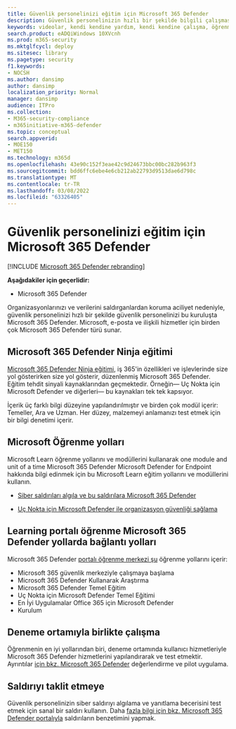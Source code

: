 ```yaml
---
title: Güvenlik personelinizi eğitim için Microsoft 365 Defender
description: Güvenlik personelinizin hızlı bir şekilde bilgili çalışması için önemli eğitim kaynaklarına sahip olun.
keywords: videolar, kendi kendine yardım, kendi kendine çalışma, öğrenme, öğrenme yolu, Microsoft Learn, kurs, kurs, SecOps, güvenlik analisti
search.product: eADQiWindows 10XVcnh
ms.prod: m365-security
ms.mktglfcycl: deploy
ms.sitesec: library
ms.pagetype: security
f1.keywords:
- NOCSH
ms.author: dansimp
author: dansimp
localization_priority: Normal
manager: dansimp
audience: ITPro
ms.collection:
- M365-security-compliance
- m365initiative-m365-defender
ms.topic: conceptual
search.appverid:
- MOE150
- MET150
ms.technology: m365d
ms.openlocfilehash: 43e90c152f3eae42c9d24673bbc00bc282b963f3
ms.sourcegitcommit: bdd6ffc6ebe4e6cb212ab22793d9513dae6d798c
ms.translationtype: MT
ms.contentlocale: tr-TR
ms.lasthandoff: 03/08/2022
ms.locfileid: "63326405"
---
```

# <a name="train-your-security-staff-for-microsoft-365-defender"></a>Güvenlik personelinizi eğitim için Microsoft 365 Defender

[!INCLUDE [Microsoft 365 Defender rebranding](../includes/microsoft-defender.md)]

**Aşağıdakiler için geçerlidir:**
- Microsoft 365 Defender

Organizasyonlarınızı ve verilerini saldırganlardan koruma aciliyet nedeniyle, güvenlik personelinizi hızlı bir şekilde güvenlik personelinizi bu kuruluşta Microsoft 365 Defender. Microsoft, e-posta ve ilişkili hizmetler için birden çok Microsoft 365 Defender türü sunar.


## <a name="microsoft-365-defender-ninja-training"></a>Microsoft 365 Defender Ninja eğitimi

[Microsoft 365 Defender Ninja eğitimi](https://techcommunity.microsoft.com/t5/microsoft-365-defender/become-a-microsoft-365-defender-ninja/ba-p/1789376), iş 365'in özellikleri ve işlevlerinde size yol gösterirken size yol gösterir, düzenlenmiş Microsoft 365 Defender. Eğitim tehdit sinyali kaynaklarından geçmektedir. Örneğin&mdash; Uç Nokta için Microsoft Defender ve diğerleri&mdash; bu kaynakları tek tek kapsıyor. 

İçerik üç farklı bilgi düzeyine yapılandırılmıştır ve birden çok modül içerir: Temeller, Ara ve Uzman. Her düzey, malzemeyi anlamanızı test etmek için bir bilgi denetimi içerir.

## <a name="microsoft-learn-learning-paths"></a>Microsoft Öğrenme yolları

Microsoft Learn öğrenme yollarını ve modüllerini kullanarak one module and unit of a time Microsoft 365 Defender Microsoft Defender for Endpoint hakkında bilgi edinmek için bu Microsoft Learn eğitim yollarını ve modüllerini kullanın.

 - [Siber saldırıları algıla ve bu saldırılara Microsoft 365 Defender](/learn/paths/defender-detect-respond/)

 - [Uç Nokta için Microsoft Defender ile organizasyon güvenliği sağlama](/learn/paths/defender-endpoint-fundamentals/)  


## <a name="learning-paths-in-the-microsoft-365-defender-portal-learning-hub"></a>Learning portalı öğrenme Microsoft 365 Defender yollarda bağlantı yolları

Microsoft 365 Defender [portalı öğrenme merkezi şu](https://security.microsoft.com/learning) öğrenme yollarını içerir:

- Microsoft 365 güvenlik merkeziyle çalışmaya başlama
- Microsoft 365 Defender Kullanarak Araştırma
- Microsoft 365 Defender Temel Eğitim
- Uç Nokta için Microsoft Defender Temel Eğitimi
- En İyi Uygulamalar Office 365 için Microsoft Defender
- Kurulum

## <a name="hands-on-with-a-trial-environment"></a>Deneme ortamıyla birlikte çalışma

Öğrenmenin en iyi yollarından biri, deneme ortamında kullanıcı hizmetleriyle Microsoft 365 Defender hizmetlerini yapılandırarak ve test etmektir. Ayrıntılar [için bkz. Microsoft 365 Defender](eval-overview.md) değerlendirme ve pilot uygulama.

## <a name="simulating-an-attack"></a>Saldırıyı taklit etmeye

Güvenlik personelinizin siber saldırıyı algılama ve yanıtlama becerisini test etmek için sanal bir saldırı kullanın. Daha [fazla bilgi için bkz. Microsoft 365 Defender portalıyla](eval-defender-investigate-respond-simulate-attack.md#simulate-attacks-with-the-microsoft-365-defender-portal) saldırıların benzetimini yapmak. 

